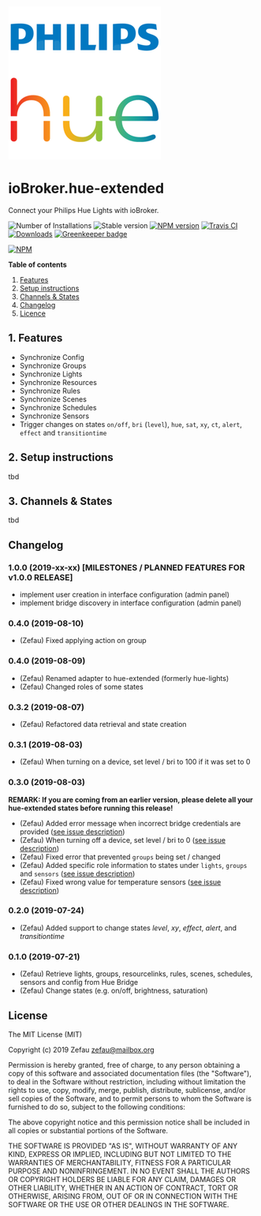 ![Logo](admin/hue-extended.png)
# ioBroker.hue-extended
Connect your Philips Hue Lights with ioBroker.

![Number of Installations](http://iobroker.live/badges/hue-extended-installed.svg)
![Stable version](http://iobroker.live/badges/hue-extended-stable.svg)
[![NPM version](http://img.shields.io/npm/v/iobroker.hue-extended.svg)](https://www.npmjs.com/package/iobroker.hue-extended)
[![Travis CI](https://travis-ci.org/Zefau/ioBroker.hue-extended.svg?branch=master)](https://travis-ci.org/Zefau/ioBroker.hue-extended)
[![Downloads](https://img.shields.io/npm/dm/iobroker.hue-extended.svg)](https://www.npmjs.com/package/iobroker.hue-extended)
[![Greenkeeper badge](https://badges.greenkeeper.io/Zefau/ioBroker.hue-extended.svg)](https://greenkeeper.io/)

[![NPM](https://nodei.co/npm/iobroker.hue-extended.png?downloads=true)](https://nodei.co/npm/iobroker.hue-extended/) 


**Table of contents**
1. [Features](#1-features)
2. [Setup instructions](#2-setup-instructions)
3. [Channels & States](#3-channels--states)
4. [Changelog](#changelog)
5. [Licence](#license)


## 1. Features
- Synchronize Config
- Synchronize Groups
- Synchronize Lights
- Synchronize Resources
- Synchronize Rules
- Synchronize Scenes
- Synchronize Schedules
- Synchronize Sensors 
- Trigger changes on states `on/off`, `bri` (`level`), `hue`, `sat`, `xy`, `ct`, `alert`, `effect` and `transitiontime`  

## 2. Setup instructions
tbd

## 3. Channels & States
tbd

## Changelog

### 1.0.0 (2019-xx-xx) [MILESTONES / PLANNED FEATURES FOR v1.0.0 RELEASE]
- implement user creation in interface configuration (admin panel)
- implement bridge discovery in interface configuration (admin panel)

### 0.4.0 (2019-08-10)
- (Zefau) Fixed applying action on group

### 0.4.0 (2019-08-09)
- (Zefau) Renamed adapter to hue-extended (formerly hue-lights)
- (Zefau) Changed roles of some states

### 0.3.2 (2019-08-07)
- (Zefau) Refactored data retrieval and state creation

### 0.3.1 (2019-08-03)
- (Zefau) When turning on a device, set level / bri to 100 if it was set to 0

### 0.3.0 (2019-08-03)

__REMARK: If you are coming from an earlier version, please delete all your hue-extended states before running this release!__

- (Zefau) Added error message when incorrect bridge credentials are provided ([see issue description](https://forum.iobroker.net/post/287505))
- (Zefau) When turning off a device, set level / bri to 0 ([see issue description](https://forum.iobroker.net/post/287566))
- (Zefau) Fixed error that prevented `groups` being set / changed
- (Zefau) Added specific role information to states under `lights`, `groups` and `sensors` ([see issue description](https://forum.iobroker.net/post/287566))
- (Zefau) Fixed wrong value for temperature sensors ([see issue description](https://forum.iobroker.net/post/287564))

### 0.2.0 (2019-07-24)
- (Zefau) Added support to change states _level_, _xy_, _effect_, _alert_, and _transitiontime_

### 0.1.0 (2019-07-21)
- (Zefau) Retrieve lights, groups, resourcelinks, rules, scenes, schedules, sensors and config from Hue Bridge
- (Zefau) Change states (e.g. on/off, brightness, saturation)


## License
The MIT License (MIT)

Copyright (c) 2019 Zefau <zefau@mailbox.org>

Permission is hereby granted, free of charge, to any person obtaining a copy
of this software and associated documentation files (the "Software"), to deal
in the Software without restriction, including without limitation the rights
to use, copy, modify, merge, publish, distribute, sublicense, and/or sell
copies of the Software, and to permit persons to whom the Software is
furnished to do so, subject to the following conditions:

The above copyright notice and this permission notice shall be included in
all copies or substantial portions of the Software.

THE SOFTWARE IS PROVIDED "AS IS", WITHOUT WARRANTY OF ANY KIND, EXPRESS OR
IMPLIED, INCLUDING BUT NOT LIMITED TO THE WARRANTIES OF MERCHANTABILITY,
FITNESS FOR A PARTICULAR PURPOSE AND NONINFRINGEMENT. IN NO EVENT SHALL THE
AUTHORS OR COPYRIGHT HOLDERS BE LIABLE FOR ANY CLAIM, DAMAGES OR OTHER
LIABILITY, WHETHER IN AN ACTION OF CONTRACT, TORT OR OTHERWISE, ARISING FROM,
OUT OF OR IN CONNECTION WITH THE SOFTWARE OR THE USE OR OTHER DEALINGS IN
THE SOFTWARE.
